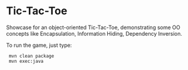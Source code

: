 Tic-Tac-Toe
====================

Showcase for an object-oriented Tic-Tac-Toe, demonstrating some OO concepts like
Encapsulation, Information Hiding, Dependency Inversion.

To run the game, just type:

```
 mvn clean package
 mvn exec:java
```
